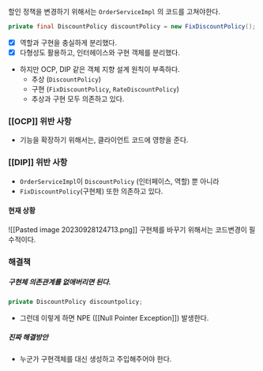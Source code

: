 할인 정책을 변경하기 위해서는 `OrderServiceImpl` 의 코드를 고쳐야한다.
```java
private final DiscountPolicy discountPolicy = new FixDiscountPolicy();
```

- [x] 역할과 구현을 충실하게 분리했다.
- [x] 다형성도 활용하고, 인터헤이스와 구현 객체를 분리했다.
- 하지만 OCP, DIP 같은 객체 지향 설계 원칙이 부족하다.
	- 추상 (`DiscountPolicy`)
	- 구현 (`FixDiscountPolicy`,  `RateDiscountPolicy`)
	- 추상과 구현 모두 의존하고 있다.

### [[OCP]] 위반 사항
- 기능을 확장하기 위해서는, 클라이언트 코드에 영향을 준다.
### [[DIP]] 위반 사항
- `OrderServiceImpl`이 `DiscountPolicy` (인터페이스, 역할) 뿐 아니라
- `FixDiscountPolicy`(구현체) 또한 의존하고 있다.

#### 현재 상황
![[Pasted image 20230928124713.png]]
	구현체를 바꾸기 위해서는 코드변경이 필수적이다.


### 해결책
##### 구현체 의존관계를 없애버리면 된다.
```java
private DiscountPolicy discountpolicy;
```
- 그런데 이렇게 하면 NPE ([[Null Pointer Exception]]) 발생한다.

##### 진짜 해결방안
- 누군가 구현객체를 대신 생성하고 주입해주어야 한다.
